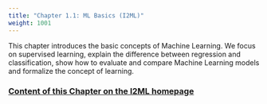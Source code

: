 ```yaml
---
title: "Chapter 1.1: ML Basics (I2ML)"
weight: 1001
---
```

This chapter introduces the basic concepts of Machine Learning. We focus on supervised learning, explain the difference between regression and classification, show how to evaluate and compare Machine Learning models and formalize the concept of learning.

<!--more-->

### [Content of this Chapter on the I2ML homepage](https://slds-lmu.github.io/i2ml/chapters/01_ml_basics/)
